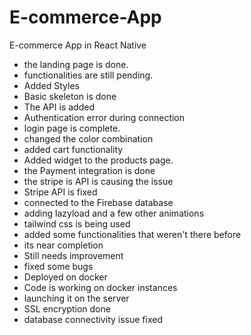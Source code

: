 # E-commerce-App
E-commerce App in React Native

- the landing page is done.
- functionalities are still pending.
- Added Styles
- Basic skeleton is done
- The API is added
- Authentication error during connection
- login page is complete.
- changed the color combination
- added cart functionality
- Added widget to the products page.
- the Payment integration is done
- the stripe is API is causing the issue
- Stripe API is fixed
- connected to the Firebase database
- adding lazyload and a few other animations
- tailwind css is being used
- added some functionalities that weren't there before  
- its near completion
- Still needs improvement
- fixed some bugs
- Deployed on docker
- Code is working on docker instances
- launching it on the server
- SSL encryption done
- database connectivity issue fixed
